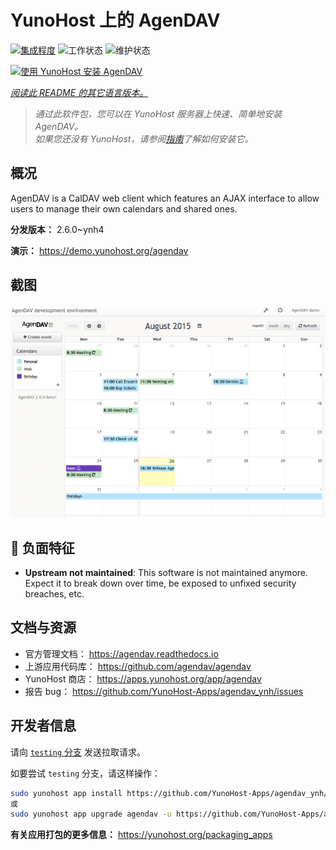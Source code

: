 <!--
注意：此 README 由 <https://github.com/YunoHost/apps/tree/master/tools/readme_generator> 自动生成
请勿手动编辑。
-->

# YunoHost 上的 AgenDAV

[![集成程度](https://dash.yunohost.org/integration/agendav.svg)](https://dash.yunohost.org/appci/app/agendav) ![工作状态](https://ci-apps.yunohost.org/ci/badges/agendav.status.svg) ![维护状态](https://ci-apps.yunohost.org/ci/badges/agendav.maintain.svg)

[![使用 YunoHost 安装 AgenDAV](https://install-app.yunohost.org/install-with-yunohost.svg)](https://install-app.yunohost.org/?app=agendav)

*[阅读此 README 的其它语言版本。](./ALL_README.md)*

> *通过此软件包，您可以在 YunoHost 服务器上快速、简单地安装 AgenDAV。*  
> *如果您还没有 YunoHost，请参阅[指南](https://yunohost.org/install)了解如何安装它。*

## 概况

AgenDAV is a CalDAV web client which features an AJAX interface to allow users to manage their own calendars and shared ones.


**分发版本：** 2.6.0~ynh4

**演示：** <https://demo.yunohost.org/agendav>

## 截图

![AgenDAV 的截图](./doc/screenshots/screenshot.png)

## :red_circle: 负面特征

- **Upstream not maintained**: This software is not maintained anymore. Expect it to break down over time, be exposed to unfixed security breaches, etc.

## 文档与资源

- 官方管理文档： <https://agendav.readthedocs.io>
- 上游应用代码库： <https://github.com/agendav/agendav>
- YunoHost 商店： <https://apps.yunohost.org/app/agendav>
- 报告 bug： <https://github.com/YunoHost-Apps/agendav_ynh/issues>

## 开发者信息

请向 [`testing` 分支](https://github.com/YunoHost-Apps/agendav_ynh/tree/testing) 发送拉取请求。

如要尝试 `testing` 分支，请这样操作：

```bash
sudo yunohost app install https://github.com/YunoHost-Apps/agendav_ynh/tree/testing --debug
或
sudo yunohost app upgrade agendav -u https://github.com/YunoHost-Apps/agendav_ynh/tree/testing --debug
```

**有关应用打包的更多信息：** <https://yunohost.org/packaging_apps>
